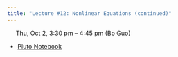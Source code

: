 ```yaml
---
title: "Lecture #12: Nonlinear Equations (continued)"
---
```


&nbsp;&nbsp;&nbsp;&nbsp;&nbsp;Thu, Oct 2, 3:30 pm – 4:45 pm (Bo Guo)

- [Pluto Notebook](../pluto_notebooks/Lec12_nonlinear_equations_continued.html)
